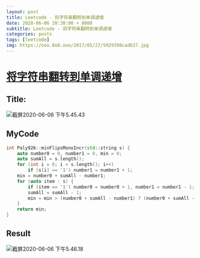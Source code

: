 ```yaml
---
layout: post
title: Leetcode - 将字符串翻转到单调递增
date: 2020-06-06 20:30:00 + 0800
subtitle: Leetcode - 将字符串翻转到单调递增
categories: posts
tags: [leetcode]
img: https://ooo.0o0.ooo/2017/05/27/5929398cad637.jpg
---
```

# [将字符串翻转到单调递增](https://leetcode-cn.com/problems/flip-string-to-monotone-increasing/)

## Title:

![截屏2020-06-06 下午5.45.43](https://tva1.sinaimg.cn/large/007S8ZIlly1gfipnzln9gj310m0k6tc0.jpg)

## MyCode

```c++
int Paly926::minFlipsMonoIncr(std::string s) {
    auto number0 = 0, number1 = 0, min = 0;
    auto sumAll = s.length();
    for (int i = 0; i < s.length(); i++)
        if (s[i] == '1') number1 = number1 + 1;
    min = number0 + sumAll - number1;
    for (auto item : s) {
        if (item == '1') number0 = number0 + 1, number1 = number1 - 1;
        sumAll = sumAll - 1;
        min = min > (number0 + sumAll - number1) ? (number0 + sumAll - number1) : min;
    }
    return min;
}
```



## Result

![截屏2020-06-06 下午5.46.18](https://tva1.sinaimg.cn/large/007S8ZIlly1gfipor87p2j30z00cigmi.jpg)
